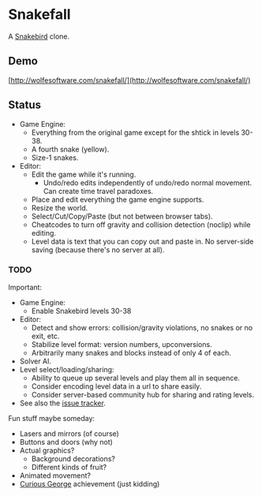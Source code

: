 # Snakefall

A [Snakebird](http://snakebird.noumenongames.com/) clone.

## Demo

[http://wolfesoftware.com/snakefall/](http://wolfesoftware.com/snakefall/)

## Status

* Game Engine:
  * Everything from the original game except for the shtick in levels 30-38.
  * A fourth snake (yellow).
  * Size-1 snakes.
* Editor:
  * Edit the game while it's running.
    * Undo/redo edits independently of undo/redo normal movement. Can create time travel paradoxes.
  * Place and edit everything the game engine supports.
  * Resize the world.
  * Select/Cut/Copy/Paste (but not between browser tabs).
  * Cheatcodes to turn off gravity and collision detection (noclip) while editing.
  * Level data is text that you can copy out and paste in. No server-side saving (because there's no server at all).

### TODO

Important:

* Game Engine:
  * Enable Snakebird levels 30-38
* Editor:
  * Detect and show errors: collision/gravity violations, no snakes or no exit, etc.
  * Stabilize level format: version numbers, upconversions.
  * Arbitrarily many snakes and blocks instead of only 4 of each.
* Solver AI.
* Level select/loading/sharing:
  * Ability to queue up several levels and play them all in sequence.
  * Consider encoding level data in a url to share easily.
  * Consider server-based community hub for sharing and rating levels.
* See also the [issue tracker](https://github.com/thejoshwolfe/snakefall/issues).

Fun stuff maybe someday:

 * Lasers and mirrors (of course)
 * Buttons and doors (why not)
 * Actual graphics?
   * Background decorations?
   * Different kinds of fruit?
 * Animated movement?
 * [Curious George](http://steamcommunity.com/stats/357300/achievements) achievement (just kidding)
